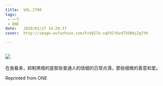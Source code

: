 ```yaml
---
title:	VOL.2700
tags:
 - 一个
 - ONE
date:	2020/02/27 14:29:37
cover:	http://image.wufazhuce.com/FvVQIlb-vqFXCYQvdT5OBAjZg7YK

---
```

![](http://image.wufazhuce.com/FvVQIlb-vqFXCYQvdT5OBAjZg7YK)
---

在我看来，抑制黑暗的是那些普通人的琐细的日常点滴，那些细微的善意和爱。
 
Reprinted from ONE
